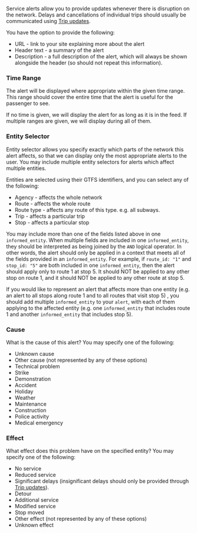 Service alerts allow you to provide updates whenever there is disruption on the network. Delays and cancellations of individual trips should usually be communicated using [Trip updates](trip-updates.md).

You have the option to provide the following:

*   URL - link to your site explaining more about the alert
*   Header text - a summary of the alert
*   Description - a full description of the alert, which will always be shown alongside the header (so should not repeat this information).

### Time Range

The alert will be displayed where appropriate within the given time range. This range should cover the entire time that the alert is useful for the passenger to see.

If no time is given, we will display the alert for as long as it is in the feed. If multiple ranges are given, we will display during all of them.

### Entity Selector

Entity selector allows you specify exactly which parts of the network this alert affects, so that we can display only the most appropriate alerts to the user. You may include multiple entity selectors for alerts which affect multiple entities.

Entities are selected using their GTFS identifiers, and you can select any of the following:

*   Agency - affects the whole network
*   Route - affects the whole route
*   Route type - affects any route of this type. e.g. all subways.
*   Trip - affects a particular trip
*   Stop - affects a particular stop

You may include more than one of the fields listed above in one `informed_entity`. When multiple fields are included in one `informed_entity`, they should be interpreted as being joined by the `AND` logical operator. In other words, the alert should only be applied in a context that meets all of the fields provided in an `informed_entity`. For example, if `route_id: "1"` and `stop_id: "5"` are both included in one `informed_entity`, then the alert should apply only to route 1 at stop 5.  It should NOT be applied to any other stop on route 1, and it should NOT be applied to any other route at stop 5.

If you would like to represent an alert that affects more than one entity (e.g. an alert to all stops along route 1 and to all routes that visit stop 5) , you should add multiple `informed_entity` to your `alert`, with each of them applying to the affected entity (e.g. one `informed_entity` that includes route 1 and another `informed_entity` that includes stop 5).

### Cause

What is the cause of this alert? You may specify one of the following:

*   Unknown cause
*   Other cause (not represented by any of these options)
*   Technical problem
*   Strike
*   Demonstration
*   Accident
*   Holiday
*   Weather
*   Maintenance
*   Construction
*   Police activity
*   Medical emergency

### Effect

What effect does this problem have on the specified entity? You may specify one of the following:

*   No service
*   Reduced service
*   Significant delays (insignificant delays should only be provided through [Trip updates](trip-updates.md)).
*   Detour
*   Additional service
*   Modified service
*   Stop moved
*   Other effect (not represented by any of these options)
*   Unknown effect
